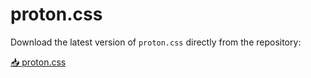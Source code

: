 # proton.css

Download the latest version of `proton.css` directly from the repository:

<a href="https://protoncss.github.io/protoncss/proton.css" download>📥 proton.css</a>